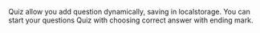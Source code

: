 Quiz allow you add question dynamically, saving in localstorage. You can start your questions Quiz with choosing correct answer with ending mark.
